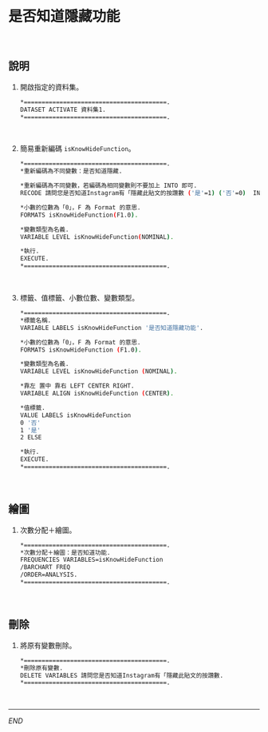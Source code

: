 # 是否知道隱藏功能

<br>

## 說明

1. 開啟指定的資料集。

    ```bash
    *========================================.
    DATASET ACTIVATE 資料集1.
    *========================================.
    ```

<br>

2. 簡易重新編碼 `isKnowHideFunction`。

    ```bash
    *========================================.
    *重新編碼為不同變數：是否知道隱藏.

    *重新編碼為不同變數，若編碼為相同變數則不要加上 INTO 即可.
    RECODE 請問您是否知道Instagram有「隱藏此貼文的按讚數 ('是'=1) ('否'=0)  INTO isKnowHideFunction.

    *小數的位數為「0」，F 為 Format 的意思.
    FORMATS isKnowHideFunction(F1.0).

    *變數類型為名義.
    VARIABLE LEVEL isKnowHideFunction(NOMINAL).

    *執行.
    EXECUTE.
    *========================================.
    ```

<br>

3. 標籤、值標籤、小數位數、變數類型。

    ```bash
    *========================================.
    *標籤名稱.
    VARIABLE LABELS isKnowHideFunction '是否知道隱藏功能'.

    *小數的位數為「0」，F 為 Format 的意思.
    FORMATS isKnowHideFunction (F1.0).

    *變數類型為名義.
    VARIABLE LEVEL isKnowHideFunction (NOMINAL).

    *靠左 置中 靠右 LEFT CENTER RIGHT.
    VARIABLE ALIGN isKnowHideFunction (CENTER).

    *值標籤.
    VALUE LABELS isKnowHideFunction
    0 '否'
    1 '是'
    2 ELSE

    *執行.
    EXECUTE.
    *========================================.
    ```

<br>

## 繪圖

1. 次數分配＋繪圖。

    ```bash
    *========================================.
    *次數分配＋繪圖：是否知道功能.
    FREQUENCIES VARIABLES=isKnowHideFunction
    /BARCHART FREQ
    /ORDER=ANALYSIS.
    *========================================.
    ```

<br>

## 刪除

1. 將原有變數刪除。

    ```bash
    *========================================.
    *刪除原有變數.
    DELETE VARIABLES 請問您是否知道Instagram有「隱藏此貼文的按讚數.
    *========================================.
    ```

<br>

___

_END_
